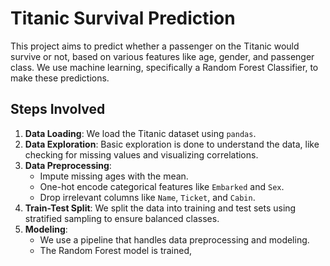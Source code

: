 # Titanic Survival Prediction

This project aims to predict whether a passenger on the Titanic would survive or not, based on various features like age, gender, and passenger class. We use machine learning, specifically a Random Forest Classifier, to make these predictions.

## Steps Involved

1. **Data Loading**: We load the Titanic dataset using `pandas`.
2. **Data Exploration**: Basic exploration is done to understand the data, like checking for missing values and visualizing correlations.
3. **Data Preprocessing**:
   - Impute missing ages with the mean.
   - One-hot encode categorical features like `Embarked` and `Sex`.
   - Drop irrelevant columns like `Name`, `Ticket`, and `Cabin`.
4. **Train-Test Split**: We split the data into training and test sets using stratified sampling to ensure balanced classes.
5. **Modeling**:
   - We use a pipeline that handles data preprocessing and modeling.
   - The Random Forest model is trained,
